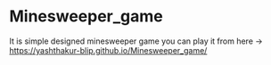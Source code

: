 # Minesweeper_game
It is simple designed minesweeper game
you can play it from here -> https://yashthakur-blip.github.io/Minesweeper_game/
